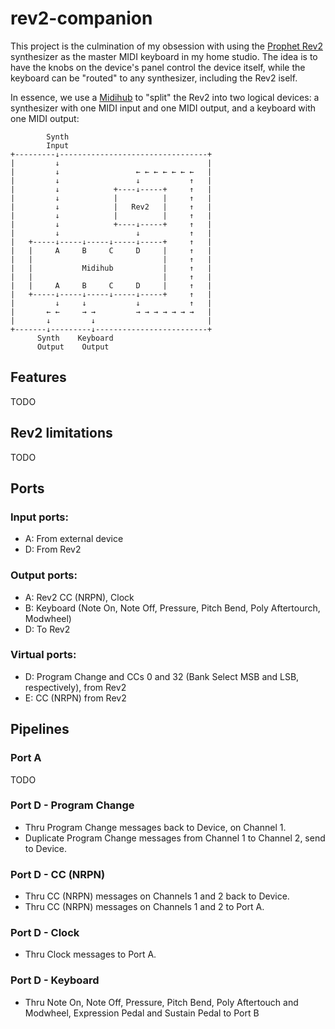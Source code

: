 # rev2-companion

This project is the culmination of my obsession with using the [Prophet Rev2](https://www.sequential.com/product/prophetrev2/) synthesizer as the master MIDI keyboard in my home studio. The idea is to have the knobs on the device's panel control the device itself, while the keyboard can be "routed" to any synthesizer, including the Rev2 iself.

In essence, we use a [Midihub](https://blokas.io/midihub/) to "split" the Rev2 into two logical devices: a synthesizer with one MIDI input and one MIDI output, and a keyboard with one MIDI output:

```
        Synth
        Input
+---------↓---------------------------------+
|         ↓                                 |
|         ↓                 ← ← ← ← ← ← ←   |
|         ↓                 ↓           ↑   |
|         ↓            +----↓-----+     ↑   |
|         ↓            |          |     ↑   |
|         ↓            |   Rev2   |     ↑   |
|         ↓            |          |     ↑   |
|         ↓            +----↓-----+     ↑   |
|         ↓                 ↓           ↑   |
|   +-----↓-----↓-----↓-----↓-----+     ↑   |
|   |     A     B     C     D     |     ↑   |
|   |                             |     ↑   |
|   |           Midihub           |     ↑   |
|   |                             |     ↑   |
|   |     A     B     C     D     |     ↑   |
|   +-----↓-----↓-----↓-----↓-----+     ↑   |
|         ↓     ↓           ↓           ↑   |
|       ← ←     → →         → → → → → → →   |
|       ↓         ↓                         |
+-------↓---------↓-------------------------+
      Synth    Keyboard
      Output    Output
```

## Features
TODO

## Rev2 limitations
TODO

## Ports
### Input ports:
- A: From external device
- D: From Rev2

### Output ports:
- A: Rev2 CC (NRPN), Clock
- B: Keyboard (Note On, Note Off, Pressure, Pitch Bend, Poly Aftertourch, Modwheel)
- D: To Rev2

### Virtual ports:
- D: Program Change and CCs 0 and 32 (Bank Select MSB and LSB, respectively), from Rev2
- E: CC (NRPN) from Rev2

## Pipelines
### Port A
TODO

### Port D - Program Change
- Thru Program Change messages back to Device, on Channel 1.
- Duplicate Program Change messages from Channel 1 to Channel 2, send to Device.

### Port D - CC (NRPN)
- Thru CC (NRPN) messages on Channels 1 and 2 back to Device.
- Thru CC (NRPN) messages on Channels 1 and 2 to Port A.

### Port D - Clock
- Thru Clock messages to Port A.

### Port D - Keyboard
- Thru Note On, Note Off, Pressure, Pitch Bend, Poly Aftertouch and Modwheel, Expression Pedal and Sustain Pedal to Port B

